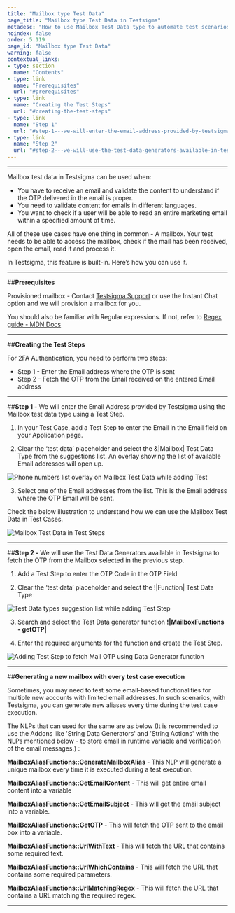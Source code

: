 ```yaml
---
title: "Mailbox type Test Data"
page_title: "Mailbox type Test Data in Testsigma"
metadesc: "How to use Mailbox Test Data type to automate test scenarios that involve Email OTPs for two factor authentication"
noindex: false
order: 5.119
page_id: "Mailbox type Test Data"
warning: false
contextual_links:
- type: section
  name: "Contents"
- type: link
  name: "Prerequisites"
  url: "#prerequisites"
- type: link
  name: "Creating the Test Steps"
  url: "#creating-the-test-steps"
- type: link
  name: "Step 1"
  url: "#step-1---we-will-enter-the-email-address-provided-by-testsigma-using-the-mailbox-test-data-type-using-a-test-step"
- type: link
  name: "Step 2"
  url: "#step-2---we-will-use-the-test-data-generators-available-in-testsigma-to-fetch-the-otp-from-the-mailbox-selected-in-the-previous-step"
---
```


---

Mailbox test data in Testsigma can be used when:
* You have to receive an email and validate the content to understand if the OTP delivered in the email is proper. 
* You need to validate content for emails in different languages.
* You want to check if a user will be able to read an entire marketing email within a specified amount of time.

All of these use cases have one thing in common - A mailbox. Your test needs to be able to access the mailbox, check if the mail has been received, open the email, read it and process it.

In Testsigma, this feature is built-in. Here’s how you can use it.

---
##**Prerequisites**

Provisioned mailbox - Contact [Testsigma Support](mailto:support@testsigma.com) or use the Instant Chat option and we will  provision a mailbox for you.

You should also be familiar with Regular expressions. If not, refer to [Regex guide - MDN Docs](https://developer.mozilla.org/en-US/docs/Web/JavaScript/Guide/Regular_Expressions)

---
##**Creating the Test Steps**

For 2FA Authentication, you need to perform two steps:
* Step 1 - Enter the Email address where the OTP is sent
* Step 2 - Fetch the OTP from the Email received on the entered Email address

---
##**Step 1 -** We will enter the Email Address provided by Testsigma using the Mailbox test data type using a Test Step.
1. In your Test Case, add a Test Step to enter the Email in the Email field on your Application page.

2. Clear the ‘test data’ placeholder and select the &|Mailbox| Test Data Type from the suggestions list.
An overlay showing the list of available Email addresses will open up.

![Phone numbers list overlay on Mailbox Test Data while adding Test](https://docs.testsigma.com/images/mailbox/create-test-step-update-test-data-mailbox-test-data.png)

3. Select one of the Email addresses from the list. This is the Email address where the OTP Email will be sent.


Check the below illustration to understand how we can use the Mailbox Test Data in Test Cases.

![Mailbox Test Data in Test Steps](https://docs.testsigma.com/images/mailbox/mailbox-test-data-test-steps.gif)

---
##**Step 2 -** We will use the Test Data Generators available in Testsigma to fetch the OTP from the Mailbox selected in the previous step.

1. Add a Test Step to enter the OTP Code in the OTP Field

2. Clear the ‘test data’ placeholder and select the !|Function| Test Data Type

![Test Data types suggestion list while adding Test Step](https://docs.testsigma.com/images/mailbox/add-step-test-data-type-suggestions-list.png)

3. Search and select the Test Data generator function **!|MailboxFunctions - getOTP|**

4. Enter the required arguments for the function and create the Test Step.

![Adding Test Step to fetch Mail OTP using Data Generator function](https://docs.testsigma.com/images/mailbox/create-test-step-getmailotp.png)

---
##**Generating a new mailbox with every test case execution**

Sometimes, you may need to test some email-based functionalities for multiple new accounts with limited email addresses. In such scenarios, with Testsigma, you can generate new aliases every time during the test case execution. 

The NLPs that can used for the same are as below (It is recommended to use the Addons like 'String Data Generators' and 'String Actions' with the NLPs mentioned below - to store email in runtime variable and verification of the email messages.) :

**MailboxAliasFunctions::GenerateMailboxAlias** - This NLP will generate a unique mailbox every time it is executed during a test execution.

**MailboxAliasFunctions::GetEmailContent** - This will get entire email content into a variable

**MailboxAliasFunctions::GetEmailSubject** - This will get the email subject into a variable.
   
**MailBoxAliasFunctions::GetOTP** - This will fetch the OTP sent to the email box into a variable.

**MailboxAliasFunctions::UrlWithText** - This will fetch the URL that contains some required text.
    
**MailboxAliasFunctions::UrlWhichContains** - This will fetch the URL that contains some required parameters.
     
**MailboxAliasFunctions::UrlMatchingRegex** - This will fetch the URL that contains a URL matching the required regex.



---


